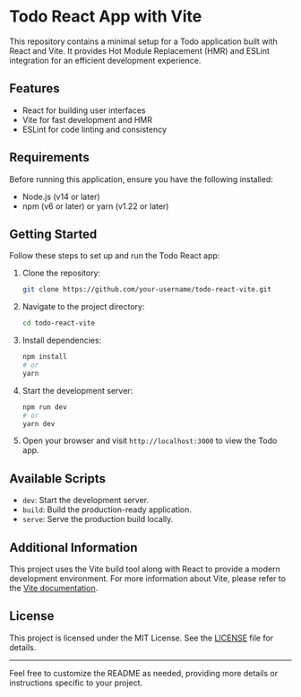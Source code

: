 # Todo React App with Vite

This repository contains a minimal setup for a Todo application built with React and Vite. It provides Hot Module Replacement (HMR) and ESLint integration for an efficient development experience.

## Features

- React for building user interfaces
- Vite for fast development and HMR
- ESLint for code linting and consistency

## Requirements

Before running this application, ensure you have the following installed:

- Node.js (v14 or later)
- npm (v6 or later) or yarn (v1.22 or later)

## Getting Started

Follow these steps to set up and run the Todo React app:

1. Clone the repository:

   ```bash
   git clone https://github.com/your-username/todo-react-vite.git
   ```

2. Navigate to the project directory:

   ```bash
   cd todo-react-vite
   ```

3. Install dependencies:

   ```bash
   npm install
   # or
   yarn
   ```

4. Start the development server:

   ```bash
   npm run dev
   # or
   yarn dev
   ```

5. Open your browser and visit `http://localhost:3000` to view the Todo app.

## Available Scripts

- `dev`: Start the development server.
- `build`: Build the production-ready application.
- `serve`: Serve the production build locally.



## Additional Information

This project uses the Vite build tool along with React to provide a modern development environment. For more information about Vite, please refer to the [Vite documentation](https://vitejs.dev/).

## License

This project is licensed under the MIT License. See the [LICENSE](LICENSE) file for details.

---

Feel free to customize the README as needed, providing more details or instructions specific to your project.
